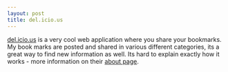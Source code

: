 ```yaml
--- 
layout: post
title: del.icio.us
---
```

<a href="http://del.icio.us/">del.icio.us</a> is a very cool web application where you share your bookmarks. My book marks are posted and shared in various different categories, its a great way to find new information as well. Its hard to explain exactly how it works - more information on their <a href="http://del.icio.us/doc/about">about page</a>.
